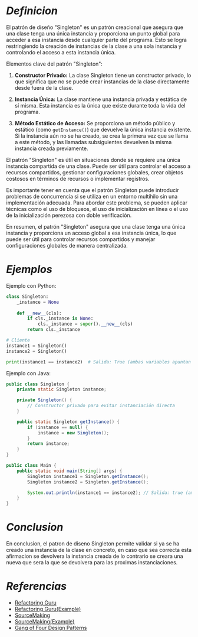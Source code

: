 # ***Definicion***
El patrón de diseño "Singleton" es un patrón creacional que asegura que una clase tenga una única instancia y proporciona un punto global para acceder a esa instancia desde cualquier parte del programa. Esto se logra restringiendo la creación de instancias de la clase a una sola instancia y controlando el acceso a esta instancia única.

Elementos clave del patrón "Singleton":

1. **Constructor Privado:** La clase Singleton tiene un constructor privado, lo que significa que no se puede crear instancias de la clase directamente desde fuera de la clase.

2. **Instancia Única:** La clase mantiene una instancia privada y estática de sí misma. Esta instancia es la única que existe durante toda la vida del programa.

3. **Método Estático de Acceso:** Se proporciona un método público y estático (como `getInstance()`) que devuelve la única instancia existente. Si la instancia aún no se ha creado, se crea la primera vez que se llama a este método, y las llamadas subsiguientes devuelven la misma instancia creada previamente.

El patrón "Singleton" es útil en situaciones donde se requiere una única instancia compartida de una clase. Puede ser útil para controlar el acceso a recursos compartidos, gestionar configuraciones globales, crear objetos costosos en términos de recursos o implementar registros.

Es importante tener en cuenta que el patrón Singleton puede introducir problemas de concurrencia si se utiliza en un entorno multihilo sin una implementación adecuada. Para abordar este problema, se pueden aplicar técnicas como el uso de bloqueos, el uso de inicialización en línea o el uso de la inicialización perezosa con doble verificación.

En resumen, el patrón "Singleton" asegura que una clase tenga una única instancia y proporciona un acceso global a esa instancia única, lo que puede ser útil para controlar recursos compartidos y manejar configuraciones globales de manera centralizada.


# ***Ejemplos***

Ejemplo con Python:

```python
class Singleton:
    _instance = None
    
    def __new__(cls):
        if cls._instance is None:
            cls._instance = super().__new__(cls)
        return cls._instance

# Cliente
instance1 = Singleton()
instance2 = Singleton()

print(instance1 == instance2)  # Salida: True (ambas variables apuntan a la misma instancia)
```

Ejemplo con Java:

```java
public class Singleton {
    private static Singleton instance;

    private Singleton() {
        // Constructor privado para evitar instanciación directa
    }

    public static Singleton getInstance() {
        if (instance == null) {
            instance = new Singleton();
        }
        return instance;
    }
}

public class Main {
    public static void main(String[] args) {
        Singleton instance1 = Singleton.getInstance();
        Singleton instance2 = Singleton.getInstance();

        System.out.println(instance1 == instance2); // Salida: true (ambas referencias apuntan a la misma instancia)
    }
}
```

# ***Conclusion***
En conclusion, el patron de diseno Singleton permite validar si ya se ha
creado una instancia de la clase en concreto, en caso que sea correcta esta
afirmacion se devolvera la instancia creada de lo contrario se creara una
nueva que sera la que se devolvera para las proximas instanciaciones.

# ***Referencias***

- [Refactoring Guru](https://refactoring.guru/es/design-patterns/singleton)
- [Refactoring Guru(Example)](https://refactoring.guru/es/design-patterns/singleton/python/example)
- [SourceMaking](https://sourcemaking.com/design_patterns/singleton)
- [SourceMaking(Example)](https://sourcemaking.com/design_patterns/singleton/python/1)
- [Gang of Four Design Patterns](https://springframework.guru/gang-of-four-design-patterns/singleton-design-pattern/)
